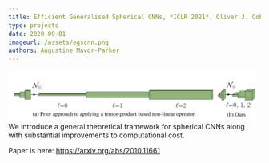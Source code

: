 ```yaml
---
title: Efficient Generalised Spherical CNNs, *ICLR 2021*, Oliver J. Cobb, Christopher G. R. Wallis, Augustine Mavor-Parker, Augustin Marignier, Matthewhew A. Price, Mayeul d'Avezac, Jason D. McEwen
type: projects
date: 2020-09-01
imageurl: /assets/egscnn.png
authors: Augustine Mavor-Parker
---
```

![EGSCNN figure](https://raw.githubusercontent.com/self-supervisor/self-supervisor.github.io/master/assets/egscnn.png)
We introduce a general theoretical framework for spherical CNNs along with substantial improvements to computational cost.

Paper is here: https://arxiv.org/abs/2010.11661
